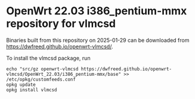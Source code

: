 OpenWrt 22.03 i386_pentium-mmx repository for vlmcsd
========

Binaries built from this repository on 2025-01-29 can be downloaded from <https://dwfreed.github.io/openwrt-vlmcsd/>.

To install the vlmcsd package, run

```
echo "src/gz openwrt-vlmcsd https://dwfreed.github.io/openwrt-vlmcsd/OpenWrt_22.03/i386_pentium-mmx/base" >> /etc/opkg/customfeeds.conf
opkg update
opkg install vlmcsd
```
